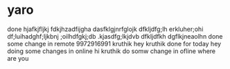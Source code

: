# yaro
done
hjafkjfljkj
fdkjhzadfijgha
dasfklgjnrfglojk
dfkljdfg;lh
erkluher;ohi
df;luihadghf;ljkbnj
;oilhdfgkj;db
.kjasdfg;lkjdvb
dfkljdfkh
dgflkjneaolhn
done some change in remote 
9972916991
kruthik
hey kruthik done for today
hey doing some changes in online 
hi kruthik do somw change in ofline 
where are you 
